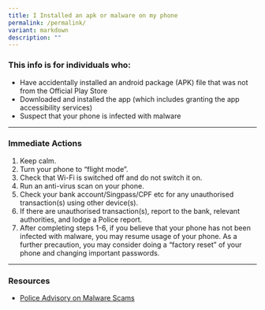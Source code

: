 ```yaml
---
title: I Installed an apk or malware on my phone
permalink: /permalink/
variant: markdown
description: ""
---
```

### This info is for individuals who:  
* Have accidentally installed an android package (APK) file that was not from the Official Play Store
* Downloaded and installed the app (which includes granting the app accessibility services)
* Suspect that your phone is infected with malware

<hr>

### Immediate Actions  
1. Keep calm. 
2. Turn your phone to “flight mode”.  
3. Check that Wi-Fi is switched off and do not switch it on.  
4. Run an anti-virus scan on your phone.  
5. Check your bank account/Singpass/CPF etc for any unauthorised transaction(s) using other device(s).  
6. If there are unauthorised transaction(s), report to the bank, relevant authorities, and lodge a Police report.  
7. After completing steps 1-6, if you believe that your phone has not been infected with malware, you may resume usage of your phone. As a further precaution, you may consider doing a “factory reset” of your phone and changing important passwords.

<hr>

### Resources
* [Police Advisory on Malware Scams](https://www.police.gov.sg/Media-Room/News/20230920\_police\_advisory\_on\_new\_variant\_of\_malware\_scams)